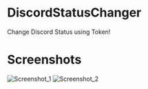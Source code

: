 # DiscordStatusChanger
Change Discord Status using Token!
# Screenshots
![Screenshot_1](https://user-images.githubusercontent.com/72811419/118264321-d2961c80-b4b7-11eb-9a64-8a445e318886.png)
![Screenshot_2](https://user-images.githubusercontent.com/72811419/118264360-dfb30b80-b4b7-11eb-8087-6229589a6a7a.png)

